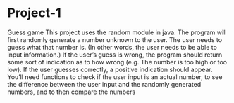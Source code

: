 # Project-1
Guess game
This project uses the random module in java.
The program will first randomly generate a number unknown to the user.
The user needs to guess what that number is. (In other words, the user needs to be able to input information.)
If the user’s guess is wrong, the program should return some sort of indication as to how wrong (e.g. The number is too high or too low).
If the user guesses correctly, a positive indication should appear.
You’ll need functions to check if the user input is an actual number, to see the difference between the user input and the randomly generated numbers, and to then compare the numbers
